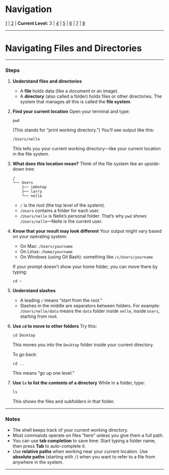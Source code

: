 # Navigation
[1](./unix-shell-basics-pwd-ls-lv1.md) | [2](./unix-shell-basics-pwd-ls-lv2.md) | **Current Level:** 3 | [4](./unix-shell-basics-pwd-ls-lv4.md) | [5](./unix-shell-basics-pwd-ls-lv5.md) | [6](./unix-shell-basics-pwd-ls-lv6.md) | [7](./unix-shell-basics-pwd-ls-lv7.md) | [8](./unix-shell-basics-pwd-ls-lv8.md)

---

# Navigating Files and Directories

---

### Steps

1. **Understand files and directories**

   * A **file** holds data (like a document or an image).
   * A **directory** (also called a folder) holds files or other directories.
     The system that manages all this is called the **file system**.

2. **Find your current location**
   Open your terminal and type:

   ```
   pwd
   ```

   (This stands for “print working directory.”)
   You’ll see output like this:

   ```
   /Users/nelle
   ```

   This tells you your current working directory—like your current location in the file system.

3. **What does this location mean?**
   Think of the file system like an upside-down tree:

   ```
   /
   └── Users
       ├── imhotep
       ├── larry
       └── nelle
   ```

   * `/` is the root (the top level of the system).
   * `/Users` contains a folder for each user.
   * `/Users/nelle` is Nelle’s personal folder.
     That’s why `pwd` shows `/Users/nelle`—Nelle is the current user.

4. **Know that your result may look different**
   Your output might vary based on your operating system:

   * On Mac: `/Users/yourname`
   * On Linux: `/home/yourname`
   * On Windows (using Git Bash): something like `/c/Users/yourname`

   If your prompt doesn’t show your home folder, you can move there by typing:

   ```
   cd ~
   ```

5. **Understand slashes**

   * A leading `/` means “start from the root.”
   * Slashes in the middle are separators between folders.
     For example:
     `/Users/nelle/data` means the `data` folder inside `nelle`, inside `Users`, starting from root.

6. **Use `cd` to move to other folders**
   Try this:

   ```
   cd Desktop
   ```

   This moves you into the `Desktop` folder inside your current directory.

   To go back:

   ```
   cd ..
   ```

   This means “go up one level.”

7. **Use `ls` to list the contents of a directory**
   While in a folder, type:

   ```
   ls
   ```

   This shows the files and subfolders in that folder.

---

### Notes

* The shell keeps track of your current working directory.
* Most commands operate on files “here” unless you give them a full path.
* You can use **tab completion** to save time:
  Start typing a folder name, then press **Tab** to auto-complete it.
* Use **relative paths** when working near your current location.
  Use **absolute paths** (starting with `/`) when you want to refer to a file from anywhere in the system.

---
